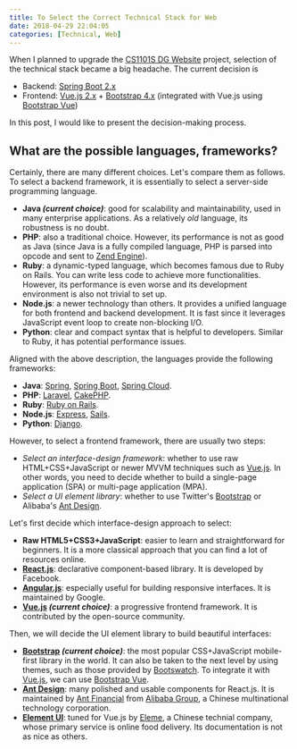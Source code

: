 ```yaml
---
title: To Select the Correct Technical Stack for Web
date: 2018-04-29 22:04:05
categories: [Technical, Web]
---
```


When I planned to upgrade the [CS1101S DG Website](https://github.com/yunpengn/CS1101S-DG-Website) project, selection of the technical stack became a big headache. The current decision is
- Backend: [Spring Boot 2.x](https://spring.io/projects/spring-boot)
- Frontend: [Vue.js 2.x](https://vuejs.org) + [Bootstrap 4.x](http://getbootstrap.com) (integrated with Vue.js using [Bootstrap Vue](https://bootstrap-vue.js.org))

In this post, I would like to present the decision-making process.

## What are the possible languages, frameworks?

Certainly, there are many different choices. Let's compare them as follows. To select a backend framework, it is essentially to select a server-side programming language.
- **Java _(current choice)_**: good for scalability and maintainability, used in many enterprise applications. As a relatively _old_ language, its robustness is no doubt.
- **PHP**: also a traditional choice. However, its performance is not as good as Java (since Java is a fully compiled language, PHP is parsed into opcode and sent to [Zend Engine](http://www.zend.com/en/resources/php-7)).
- **Ruby**: a dynamic-typed language, which becomes famous due to Ruby on Rails. You can write less code to achieve more functionalities. However, its performance is even worse and its development environment is also not trivial to set up.
- **Node.js**: a newer technology than others. It provides a unified language for both frontend and backend development. It is fast since it leverages JavaScript event loop to create non-blocking I/O.
- **Python**: clear and compact syntax that is helpful to developers. Similar to Ruby, it has potential performance issues.

<!-- more -->

Aligned with the above description, the languages provide the following frameworks:
- **Java**: [Spring](https://spring.io), [Spring Boot](https://spring.io/projects/spring-boot), [Spring Cloud](http://projects.spring.io/spring-cloud/).
- **PHP**: [Laravel](https://laravel.com), [CakePHP](https://cakephp.org).
- **Ruby**: [Ruby on Rails](https://rubyonrails.org).
- **Node.js**: [Express](http://expressjs.com), [Sails](https://sailsjs.com).
- **Python**: [Django](https://www.djangoproject.com).

However, to select a frontend framework, there are usually two steps:
- _Select an interface-design framework_: whether to use raw HTML+CSS+JavaScript or newer MVVM techniques such as [Vue.js](https://vuejs.org). In other words, you need to decide whether to build a single-page application (SPA) or multi-page application (MPA).
- _Select a UI element library_: whether to use Twitter's [Bootstrap](https://getbootstrap.com) or Alibaba's [Ant Design](https://ant.design/).

Let's first decide which interface-design approach to select:
- **Raw HTML5+CSS3+JavaScript**: easier to learn and straightforward for beginners. It is a more classical approach that you can find a lot of resources online.
- **[React.js](https://reactjs.org)**: declarative component-based library. It is developed by Facebook.
- **[Angular.js](https://angular.io)**: especially useful for building responsive interfaces. It is maintained by Google.
- **[Vue.js](https://vuejs.org) _(current choice)_**: a progressive frontend framework. It is contributed by the open-source community.

Then, we will decide the UI element library to build beautiful interfaces:
- **[Bootstrap](https://getbootstrap.com) _(current choice)_**: the most popular CSS+JavaScript mobile-first library in the world. It can also be taken to the next level by using themes, such as those provided by [Bootswatch](https://bootswatch.com). To integrate it with [Vue.js](https://vuejs.org), we can use [Bootstrap Vue](https://bootstrap-vue.js.org).
- **[Ant Design](https://ant.design/)**: many polished and usable components for React.js. It is maintained by [Ant Financial](https://www.antfin.com) from [Alibaba Group](https://www.alibabagroup.com/), a Chinese multinational technology corporation.
- **[Element UI](http://element.eleme.io/)**: tuned for Vue.js by [Eleme](https://www.ele.me), a Chinese technial company, whose primary service is online food delivery. Its documentation is not as nice as others.
